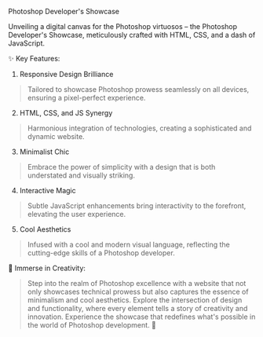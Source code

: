 
Photoshop Developer's Showcase


Unveiling a digital canvas for the Photoshop virtuosos – the Photoshop Developer's Showcase, meticulously crafted with HTML, CSS, and a dash of JavaScript.

✨ Key Features:


1. Responsive Design Brilliance
>Tailored to showcase Photoshop prowess seamlessly on all devices, ensuring a pixel-perfect experience.
>
2. HTML, CSS, and JS Synergy
>Harmonious integration of technologies, creating a sophisticated and dynamic website.
>
3. Minimalist Chic
>Embrace the power of simplicity with a design that is both understated and visually striking.
>
4. Interactive Magic
>Subtle JavaScript enhancements bring interactivity to the forefront, elevating the user experience.
>
5. Cool Aesthetics
>Infused with a cool and modern visual language, reflecting the cutting-edge skills of a Photoshop developer.
>

🎨 Immerse in Creativity:


>Step into the realm of Photoshop excellence with a website that not only showcases technical prowess but
also captures the essence of minimalism and cool aesthetics. Explore the intersection of design and functionality,
where every element tells a story of creativity and innovation. Experience the showcase that redefines what's possible in the world of Photoshop development. 🚀
